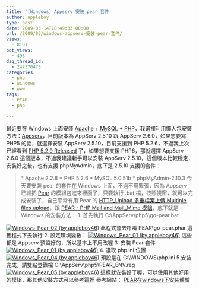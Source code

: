 ```yaml
---
title: '[Windows] Appserv 安裝 pear 套件'
author: appleboy
type: post
date: 2009-03-14T10:49:33+00:00
url: /2009/03/windows-appserv-安裝-pear-套件/
views:
  - 8191
bot_views:
  - 493
dsq_thread_id:
  - 247370475
categories:
  - php
  - windows
  - www
tags:
  - PEAR
  - php

---
```

最近要在 Windows 上面安裝 [Apache][1] + [MySQL][2] + [PHP][3]，我選擇利用懶人包安裝方法：[Appserv][4]，目前版本為 AppServ 2.5.10 跟 AppServ 2.6.0，如果您要寫 PHP5 的話，就選擇安裝 AppServ 2.5.10，目前支援到 PHP 5.2.6，不過我上次已經看到 [PHP 5.2.9 Released][5] 了，如果想要支援 PHP6，那就選擇 AppServ 2.6.0 這個版本，不過我建議新手可以安裝 AppServ 2.5.10，這個版本比較穩定，安裝好之後，也有支援 phpMyAdmin，底下是 2.5.10 支援的套件： 

> \* Apache 2.2.8 \* PHP 5.2.6 \* MySQL 5.0.51b \* phpMyAdmin-2.10.3  今天要安裝 pear 的套件在 Windows 上面，不過不用緊張，因為 Appserv 已經把 [Pear][6] 的模組包進來裡面了，只要執行 .bat 檔，按照視窗，就可以完成安裝了，自己平常有用 Pear 的 [HTTP_Upload 多重檔案上傳 Multiple files upload][7]，跟 [PEAR - PHP Mail and Mail_Mime 模組][8]，底下就是 Windows 的安裝方法： <!--more--> 1. 首先執行 C:\AppServ\php5\go-pear.bat 

[<img src="https://i1.wp.com/farm2.static.flickr.com/1237/3353580888_9d2a4afb00.jpg?resize=500%2C150&#038;ssl=1" title="Windows_Pear_02 (by appleboy46)" alt="Windows_Pear_02 (by appleboy46)" data-recalc-dims="1" />][9] 此程式會去呼叫 PEAR\go-pear.phar 這隻程式下去執行 2. 設定環境變數： [<img src="https://i1.wp.com/farm2.static.flickr.com/1174/3353580872_ab4ecd390c.jpg?resize=500%2C323&#038;ssl=1" title="Windows_Pear_01 (by appleboy46)" alt="Windows_Pear_01 (by appleboy46)" data-recalc-dims="1" />][10] 這些都是 Appserv 預設好的，所以基本上不用改喔 3. 安裝 Pear 套件 [<img src="https://i1.wp.com/farm2.static.flickr.com/1174/3353580872_ab4ecd390c.jpg?resize=500%2C323&#038;ssl=1" title="Windows_Pear_01 (by appleboy46)" alt="Windows_Pear_01 (by appleboy46)" data-recalc-dims="1" />][10] 4. 選取 php.ini 位置 [<img src="https://i0.wp.com/farm2.static.flickr.com/1194/3352755577_862058ff3b.jpg?resize=500%2C299&#038;ssl=1" title="Windows_Pear_04 (by appleboy46)" alt="Windows_Pear_04 (by appleboy46)" data-recalc-dims="1" />][11] 預設是在 C:\WINDOWS\php.ini 5.安裝完成，請雙點登錄檔 C:\AppServ\php5\PEAR_ENV.reg [<img src="https://i0.wp.com/farm2.static.flickr.com/1196/3352755603_cec0ecda96.jpg?resize=500%2C297&#038;ssl=1" title="Windows_Pear_05 (by appleboy46)" alt="Windows_Pear_05 (by appleboy46)" data-recalc-dims="1" />][12] 這樣就安裝好了喔，可以使用其他好用的模組，那其他安裝方式可以參考[這裡][13] 參考網站： [PEAR在windows下安裝體驗][14]

 [1]: http://www.apache.org/
 [2]: http://www.mysql.com/
 [3]: http://www.php.net
 [4]: http://www.appservnetwork.com/
 [5]: http://blog.wu-boy.com/2009/03/01/842/
 [6]: http://pear.php.net
 [7]: http://blog.wu-boy.com/2009/01/03/677/
 [8]: http://blog.wu-boy.com/2007/12/18/129/
 [9]: https://www.flickr.com/photos/appleboy/3353580888/ "Windows_Pear_02 (by appleboy46)"
 [10]: https://www.flickr.com/photos/appleboy/3353580872/ "Windows_Pear_01 (by appleboy46)"
 [11]: https://www.flickr.com/photos/appleboy/3352755577/ "Windows_Pear_04 (by appleboy46)"
 [12]: https://www.flickr.com/photos/appleboy/3352755603/ "Windows_Pear_05 (by appleboy46)"
 [13]: http://pear.php.net/manual/en/installation.php
 [14]: http://kevin-wei.blogspot.com/2007/05/pearwindows.html